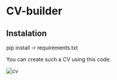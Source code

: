 # CV-builder

## Instalation
pip install -r requirements.txt

You can create such a CV using this code.

![cv](http://i.piccy.info/i9/404d0962d954cab5bb0b3bef74aed4ba/1610839390/107225/1413749/CV.png)
